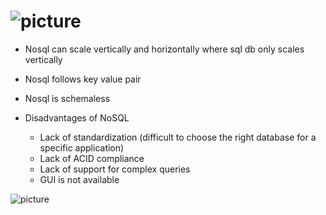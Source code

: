 # ![picture](https://ourcodeworld.com/public-media/articles/articleocw-5d78ebb022d1e.webp)

* Nosql  can scale vertically and horizontally where sql db only scales vertically 

* Nosql follows key value pair 

* Nosql is schemaless 

* Disadvantages of NoSQL
    * Lack of standardization (difficult to choose the right database for a specific application)
    * Lack of ACID compliance 
    * Lack of support for complex queries
    * GUI is not available

![picture](https://www.ml4devs.com/images/illustrations/sql-vs-nosql-comparision.webp)